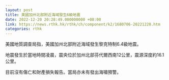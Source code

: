 ```yaml
---
layout: post
title: 美國加州北部附近海域發生6級地震
date: 2022-12-20 20:28:49.000000000 +08:00
link: https://news.rthk.hk/rthk/ch/component/k2/1680706-20221220.htm
categories: rthk
---
```


美國地質調查局指，美國加州北部附近海域發生黎克特制6.4級地震。

地震發生於當地時間凌晨，震央位於加州北部芬代爾西南12公里，震源深度約16.1公里。

目前沒有傷亡和財產損失報告。當局亦未有發出海嘯預警。
